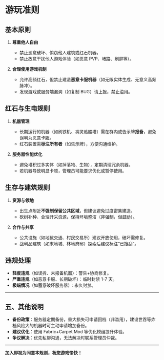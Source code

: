 # 游玩准则

## **基本原则**

1. **尊重他人自由**

   - 禁止恶意破坏、偷窃他人建筑或红石机器。
   - 禁止故意干扰他人游戏体验（如恶意 PVP、堵路、刷屏等）。

2. **合理使用游戏机制**
   - 允许高频红石，但禁止建造**恶意卡服机器**（如无限实体生成、无意义高频脉冲）。
   - 发现游戏或服务端漏洞（如复制 BUG）请上报，禁止滥用。

## **红石与生电规则**

1. **机器管理**

   - 长期运行的机器（如刷铁机、凋灵骷髅塔）需在群内或告示牌**报备**，避免误判为恶意卡服。
   - 红石装置需**标注所有者**（如告示牌），方便沟通维护。

2. **服务器性能优化**
   - 避免堆积过多实体（如掉落物、生物），定期清理冗余机器。
   - 若机器导致明显卡顿，管理员可能要求优化或暂停使用。

## **生存与建筑规则**

1. **资源与领地**

   - 出生点附近**不强制保留公共区域**，但建议避免过度密集建造。
   - 砍树补种、合理开采资源，保持环境整洁（非强制，但鼓励）。

2. **合作与共享**
   - 公共设施（如地狱交通、村民交易所）建议开放使用，破坏需修复。
   - 战利品建筑（如末地城、林地府邸）探索后建议标注“已搜刮”。

## **违规处理**

- **轻度违规**（如误拆、未报备机器）：警告+协商修复。
- **严重违规**（如恶意卡服、长期破坏）：临时封禁 1-7 天。
- **极端情况**（如蓄意破坏服务器）：永久封禁。

---

## **五、其他说明**

- **备份政策**：服务器定期备份，重大损失可申请回档（非滥用），建设世吞等炸档风险大的机器时可主动申请增加备份。
- **建议优化**：使用 Fabric+Carpet Mod 等优化模组提升体验。
- **争议解决**：优先私聊沟通，无法解决时联系管理员仲裁。

---

**加入即视为同意本规则，祝您游戏愉快！**
